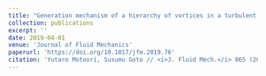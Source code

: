 ```yaml
---
title: "Generation mechanism of a hierarchy of vortices in a turbulent boundary layer"
collection: publications
excerpt: ''
date: 2019-04-01
venue: 'Journal of Fluid Mechanics'
paperurl: 'https://doi.org/10.1017/jfm.2019.76'
citation: 'Yutaro Motoori, Susumu Goto // <i>J. Fluid Mech.</i> 865 (2019) 1085-1109.'
---
```

